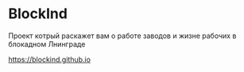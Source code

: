 # BlockInd
Проект котрый раскажет вам о работе заводов и жизне рабочих в блокадном Лнинграде

https://blockind.github.io
